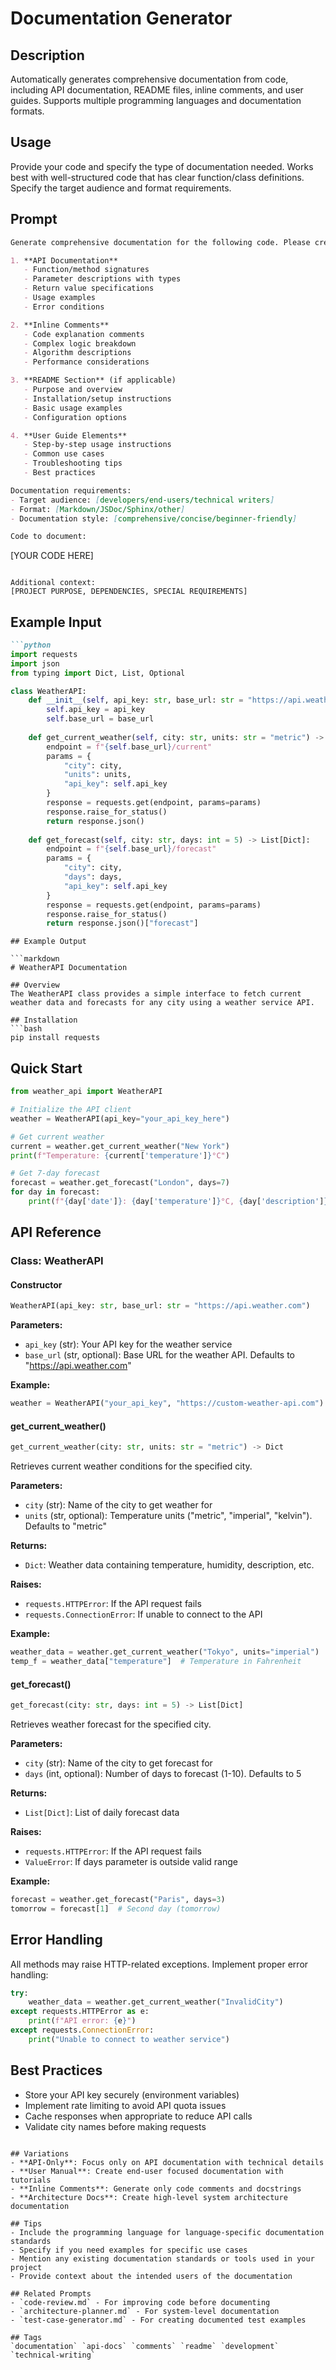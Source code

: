 # Documentation Generator

## Description

Automatically generates comprehensive documentation from code, including API documentation, README files, inline comments, and user guides. Supports multiple programming languages and documentation formats.

## Usage

Provide your code and specify the type of documentation needed. Works best with well-structured code that has clear function/class definitions. Specify the target audience and format requirements.

## Prompt

```markdown
Generate comprehensive documentation for the following code. Please create:

1. **API Documentation**
   - Function/method signatures
   - Parameter descriptions with types
   - Return value specifications
   - Usage examples
   - Error conditions

2. **Inline Comments**
   - Code explanation comments
   - Complex logic breakdown
   - Algorithm descriptions
   - Performance considerations

3. **README Section** (if applicable)
   - Purpose and overview
   - Installation/setup instructions
   - Basic usage examples
   - Configuration options

4. **User Guide Elements**
   - Step-by-step usage instructions
   - Common use cases
   - Troubleshooting tips
   - Best practices

Documentation requirements:
- Target audience: [developers/end-users/technical writers]
- Format: [Markdown/JSDoc/Sphinx/other]
- Documentation style: [comprehensive/concise/beginner-friendly]

Code to document:
```

[YOUR CODE HERE]

```

Additional context:
[PROJECT PURPOSE, DEPENDENCIES, SPECIAL REQUIREMENTS]
```

## Example Input

```markdown
```python
import requests
import json
from typing import Dict, List, Optional

class WeatherAPI:
    def __init__(self, api_key: str, base_url: str = "https://api.weather.com"):
        self.api_key = api_key
        self.base_url = base_url
    
    def get_current_weather(self, city: str, units: str = "metric") -> Dict:
        endpoint = f"{self.base_url}/current"
        params = {
            "city": city,
            "units": units,
            "api_key": self.api_key
        }
        response = requests.get(endpoint, params=params)
        response.raise_for_status()
        return response.json()
    
    def get_forecast(self, city: str, days: int = 5) -> List[Dict]:
        endpoint = f"{self.base_url}/forecast"
        params = {
            "city": city,
            "days": days,
            "api_key": self.api_key
        }
        response = requests.get(endpoint, params=params)
        response.raise_for_status()
        return response.json()["forecast"]
```

```
## Example Output

```markdown
# WeatherAPI Documentation

## Overview
The WeatherAPI class provides a simple interface to fetch current weather data and forecasts for any city using a weather service API.

## Installation
```bash
pip install requests
```

## Quick Start

```python
from weather_api import WeatherAPI

# Initialize the API client
weather = WeatherAPI(api_key="your_api_key_here")

# Get current weather
current = weather.get_current_weather("New York")
print(f"Temperature: {current['temperature']}°C")

# Get 7-day forecast
forecast = weather.get_forecast("London", days=7)
for day in forecast:
    print(f"{day['date']}: {day['temperature']}°C, {day['description']}")
```

## API Reference

### Class: WeatherAPI

#### Constructor

```python
WeatherAPI(api_key: str, base_url: str = "https://api.weather.com")
```

**Parameters:**

- `api_key` (str): Your API key for the weather service
- `base_url` (str, optional): Base URL for the weather API. Defaults to "<https://api.weather.com>"

**Example:**

```python
weather = WeatherAPI("your_api_key", "https://custom-weather-api.com")
```

#### get_current_weather()

```python
get_current_weather(city: str, units: str = "metric") -> Dict
```

Retrieves current weather conditions for the specified city.

**Parameters:**

- `city` (str): Name of the city to get weather for
- `units` (str, optional): Temperature units ("metric", "imperial", "kelvin"). Defaults to "metric"

**Returns:**

- `Dict`: Weather data containing temperature, humidity, description, etc.

**Raises:**

- `requests.HTTPError`: If the API request fails
- `requests.ConnectionError`: If unable to connect to the API

**Example:**

```python
weather_data = weather.get_current_weather("Tokyo", units="imperial")
temp_f = weather_data["temperature"]  # Temperature in Fahrenheit
```

#### get_forecast()

```python
get_forecast(city: str, days: int = 5) -> List[Dict]
```

Retrieves weather forecast for the specified city.

**Parameters:**

- `city` (str): Name of the city to get forecast for
- `days` (int, optional): Number of days to forecast (1-10). Defaults to 5

**Returns:**

- `List[Dict]`: List of daily forecast data

**Raises:**

- `requests.HTTPError`: If the API request fails
- `ValueError`: If days parameter is outside valid range

**Example:**

```python
forecast = weather.get_forecast("Paris", days=3)
tomorrow = forecast[1]  # Second day (tomorrow)
```

## Error Handling

All methods may raise HTTP-related exceptions. Implement proper error handling:

```python
try:
    weather_data = weather.get_current_weather("InvalidCity")
except requests.HTTPError as e:
    print(f"API error: {e}")
except requests.ConnectionError:
    print("Unable to connect to weather service")
```

## Best Practices

- Store your API key securely (environment variables)
- Implement rate limiting to avoid API quota issues
- Cache responses when appropriate to reduce API calls
- Validate city names before making requests

```

## Variations
- **API-Only**: Focus only on API documentation with technical details
- **User Manual**: Create end-user focused documentation with tutorials
- **Inline Comments**: Generate only code comments and docstrings
- **Architecture Docs**: Create high-level system architecture documentation

## Tips
- Include the programming language for language-specific documentation standards
- Specify if you need examples for specific use cases
- Mention any existing documentation standards or tools used in your project
- Provide context about the intended users of the documentation

## Related Prompts
- `code-review.md` - For improving code before documenting
- `architecture-planner.md` - For system-level documentation
- `test-case-generator.md` - For creating documented test examples

## Tags
`documentation` `api-docs` `comments` `readme` `development` `technical-writing`
